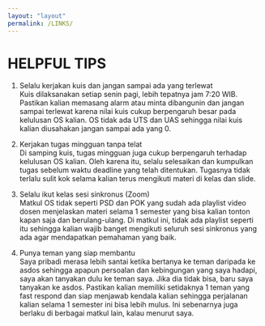 ```yaml
---
layout: "layout"
permalink: /LINKS/
---
```


# HELPFUL TIPS

1. Selalu kerjakan kuis dan jangan sampai ada yang terlewat<br>
Kuis dilaksanakan setiap senin pagi, lebih tepatnya jam 7:20 WIB. Pastikan kalian memasang alarm atau minta dibangunin dan jangan sampai terlewat karena nilai kuis cukup berpengaruh besar pada kelulusan OS kalian. OS tidak ada UTS dan UAS sehingga nilai kuis kalian diusahakan jangan sampai ada yang 0.

2. Kerjakan tugas mingguan tanpa telat<br>
Di samping kuis, tugas mingguan juga cukup berpengaruh terhadap kelulusan OS kalian. Oleh karena itu, selalu selesaikan dan kumpulkan tugas sebelum waktu deadline yang telah ditentukan. Tugasnya tidak terlalu sulit kok selama kalian terus mengikuti materi di kelas dan slide.

3. Selalu ikut kelas sesi sinkronus (Zoom)<br>
Matkul OS tidak seperti PSD dan POK yang sudah ada playlist video dosen menjelaskan materi selama 1 semester yang bisa kalian tonton kapan saja dan berulang-ulang. Di matkul ini, tidak ada playlist seperti itu sehingga kalian wajib banget mengikuti seluruh sesi sinkronus yang ada agar mendapatkan pemahaman yang baik.

4. Punya teman yang siap membantu<br>
Saya pribadi merasa lebih santai ketika bertanya ke teman daripada ke asdos sehingga apapun persoalan dan kebingungan yang saya hadapi, saya akan tanyakan dulu ke teman saya. Jika dia tidak bisa, baru saya tanyakan ke asdos. Pastikan kalian memiliki setidaknya 1 teman yang fast respond dan siap menjawab kendala kalian sehingga perjalanan kalian selama 1 semester ini bisa lebih mulus. Ini sebenarnya juga berlaku di berbagai matkul lain, kalau menurut saya.
